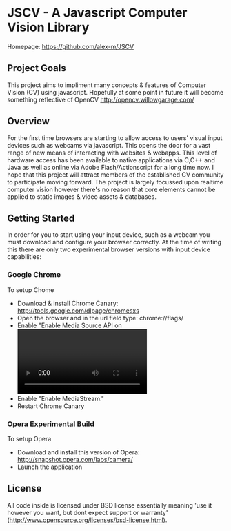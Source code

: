 # JSCV - A Javascript Computer Vision Library

Homepage: https://github.com/alex-m/JSCV


## Project Goals
This project aims to impliment many concepts & features of Computer Vision (CV) using javascript. 
Hopefully at some point in future it will become something reflective of OpenCV http://opencv.willowgarage.com/

## Overview
For the first time browsers are starting to allow access to users' visual input devices such as webcams via javascript. This opens the door for a vast range of new means of interacting with websites & webapps.
This level of hardware access has been available to native applications via C,C++ and Java as well as online via Adobe Flash/Actionscript for a long time now. I hope that this project will attract members of the established CV community to participate moving forward.
The project is largely focussed upon realtime computer vision however there's no reason that core elements cannot be applied to static images & video assets & databases.
   
## Getting Started

In order for you to start using your input device, such as a webcam you must download and configure your browser correctly. At the time of writing this there are only two experimental browser versions with input device capabilities:

### Google Chrome 
To setup Chome
* Download & install Chrome Canary: http://tools.google.com/dlpage/chromesxs
* Open the browser and in the url field type: chrome://flags/
* Enable "Enable Media Source API on <video> elements."
* Enable "Enable MediaStream."
* Restart Chrome Canary

### Opera Experimental Build
To setup Opera
* Download and install this version of Opera: http://snapshot.opera.com/labs/camera/
* Launch the application


## License
All code inside is licensed under BSD license essentially meaning 'use it however you want, but dont expect support or warranty' (http://www.opensource.org/licenses/bsd-license.html).